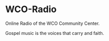 # WCO-Radio
Online Radio of the WCO Community Center. 

Gospel music is the voices that carry and faith.
